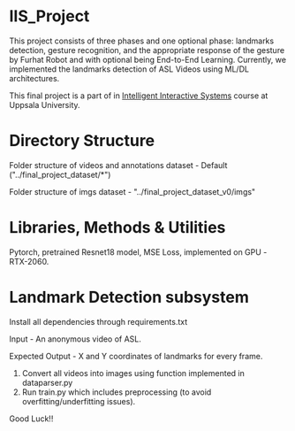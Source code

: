 # IIS_Project

This project consists of three phases and one optional phase: landmarks detection, gesture recognition, and the appropriate response of the gesture by Furhat Robot and with optional being End-to-End Learning. Currently, we implemented the landmarks detection of ASL Videos using ML/DL architectures.

This final project is a part of in [Intelligent Interactive Systems](https://www.uu.se/en/admissions/freestanding-courses/course/?kKod=1MD039&typ=1) course at Uppsala University.

# Directory Structure
Folder structure of videos and annotations dataset - Default ("../final_project_dataset/*")

Folder structure of imgs dataset - "../final_project_dataset_v0/imgs"

# Libraries, Methods & Utilities
Pytorch, pretrained Resnet18 model, MSE Loss, implemented on GPU - RTX-2060.

# Landmark Detection subsystem

Install all dependencies through requirements.txt

Input - An anonymous video of ASL.

Expected Output -  X and Y coordinates of landmarks for every frame.

1. Convert all videos into images using function implemented in dataparser.py
2. Run train.py which includes preprocessing (to avoid overfitting/underfitting issues).

Good Luck!!
